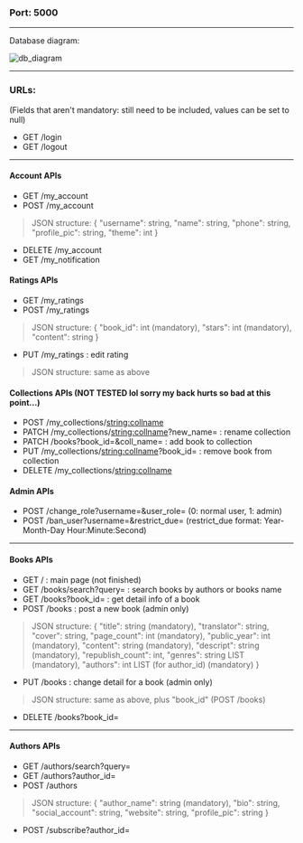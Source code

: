 ### Port: 5000

---

Database diagram:

![db_diagram](https://user-images.githubusercontent.com/78261243/204224617-d6a3726a-2421-40bf-8246-d8ccf496d670.png)

---

### URLs:
(Fields that aren't mandatory: still need to be included, values can be set to null)

- GET /login
- GET /logout

---

#### Account APIs
- GET /my_account
- POST /my_account
> JSON structure:
  { "username": string,
    "name": string,
    "phone": string,
    "profile_pic": string,
    "theme": int }

- DELETE /my_account
- GET /my_notification

#### Ratings APIs
- GET /my_ratings
- POST /my_ratings
> JSON structure:
  { "book_id": int (mandatory),
    "stars": int (mandatory),
    "content": string }
- PUT /my_ratings : edit rating
> JSON structure: same as above

#### Collections APIs (NOT TESTED lol sorry my back hurts so bad at this point...)
- POST /my_collections/<string:collname>
- PATCH /my_collections/<string:collname>?new_name=<string> : rename collection
- PATCH /books?book_id=<int>&coll_name=<string> : add book to collection
- PUT /my_collections/<string:collname>?book_id=<string> : remove book from collection
- DELETE /my_collections/<string:collname>

#### Admin APIs
- POST /change_role?username=<string>&user_role=<int> (0: normal user, 1: admin)
- POST /ban_user?username=<string>&restrict_due=<datetime> (restrict_due format: Year-Month-Day Hour:Minute:Second)

---

#### Books APIs
- GET / : main page (not finished)
- GET /books/search?query=<string> : search books by authors or books name
- GET /books?book_id=<int> : get detail info of a book
- POST /books : post a new book (admin only)
> JSON structure:
  { "title": string (mandatory),
    "translator": string,
    "cover": string,
    "page_count": int (mandatory),
    "public_year": int (mandatory),
    "content": string (mandatory),
    "descript": string (mandatory),
    "republish_count": int,
    "genres": string LIST (mandatory),
    "authors": int LIST (for author_id) (mandatory) }

- PUT /books : change detail for a book (admin only)
> JSON structure: same as above, plus "book_id" (POST /books)
- DELETE /books?book_id=<int>

---

#### Authors APIs
- GET /authors/search?query=<string>
- GET /authors?author_id=<int>
- POST /authors
> JSON structure:
  { "author_name": string (mandatory),
    "bio": string,
    "social_account": string,
    "website": string,
    "profile_pic": string }
- POST /subscribe?author_id=<int>